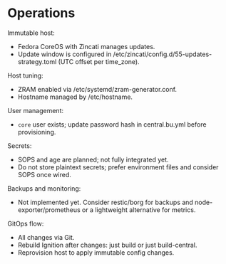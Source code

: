 # Operations

Immutable host:
- Fedora CoreOS with Zincati manages updates.
- Update window is configured in /etc/zincati/config.d/55-updates-strategy.toml (UTC offset per time_zone).

Host tuning:
- ZRAM enabled via /etc/systemd/zram-generator.conf.
- Hostname managed by /etc/hostname.

User management:
- `core` user exists; update password hash in central.bu.yml before provisioning.

Secrets:
- SOPS and age are planned; not fully integrated yet.
- Do not store plaintext secrets; prefer environment files and consider SOPS once wired.

Backups and monitoring:
- Not implemented yet. Consider restic/borg for backups and node-exporter/prometheus or a lightweight alternative for metrics.

GitOps flow:
- All changes via Git.
- Rebuild Ignition after changes: just build or just build-central.
- Reprovision host to apply immutable config changes.
